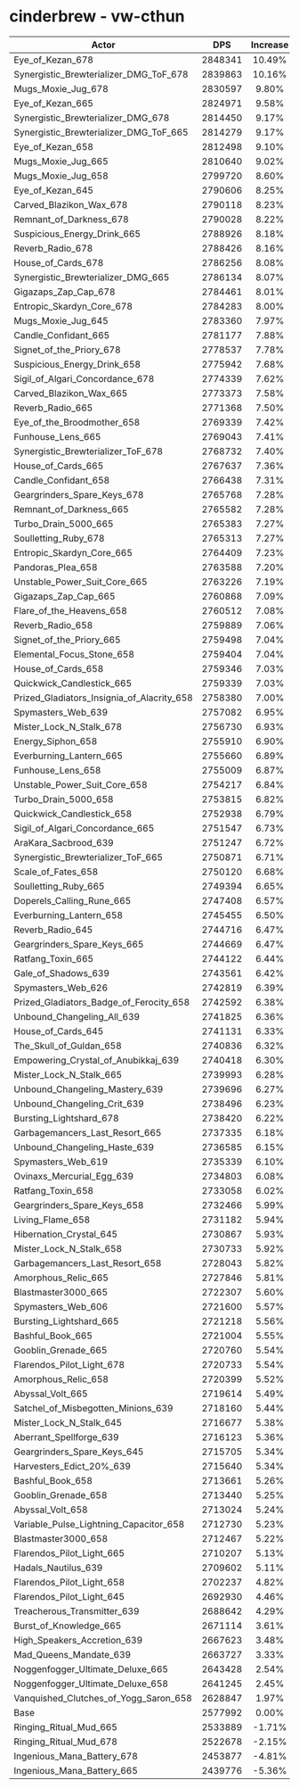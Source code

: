 # cinderbrew - vw-cthun
| Actor | DPS | Increase |
|---|:---:|:---:|
|Eye_of_Kezan_678|2848341|10.49%|
|Synergistic_Brewterializer_DMG_ToF_678|2839863|10.16%|
|Mugs_Moxie_Jug_678|2830597|9.80%|
|Eye_of_Kezan_665|2824971|9.58%|
|Synergistic_Brewterializer_DMG_678|2814450|9.17%|
|Synergistic_Brewterializer_DMG_ToF_665|2814279|9.17%|
|Eye_of_Kezan_658|2812498|9.10%|
|Mugs_Moxie_Jug_665|2810640|9.02%|
|Mugs_Moxie_Jug_658|2799720|8.60%|
|Eye_of_Kezan_645|2790606|8.25%|
|Carved_Blazikon_Wax_678|2790118|8.23%|
|Remnant_of_Darkness_678|2790028|8.22%|
|Suspicious_Energy_Drink_665|2788926|8.18%|
|Reverb_Radio_678|2788426|8.16%|
|House_of_Cards_678|2786256|8.08%|
|Synergistic_Brewterializer_DMG_665|2786134|8.07%|
|Gigazaps_Zap_Cap_678|2784461|8.01%|
|Entropic_Skardyn_Core_678|2784283|8.00%|
|Mugs_Moxie_Jug_645|2783360|7.97%|
|Candle_Confidant_665|2781177|7.88%|
|Signet_of_the_Priory_678|2778537|7.78%|
|Suspicious_Energy_Drink_658|2775942|7.68%|
|Sigil_of_Algari_Concordance_678|2774339|7.62%|
|Carved_Blazikon_Wax_665|2773373|7.58%|
|Reverb_Radio_665|2771368|7.50%|
|Eye_of_the_Broodmother_658|2769339|7.42%|
|Funhouse_Lens_665|2769043|7.41%|
|Synergistic_Brewterializer_ToF_678|2768732|7.40%|
|House_of_Cards_665|2767637|7.36%|
|Candle_Confidant_658|2766438|7.31%|
|Geargrinders_Spare_Keys_678|2765768|7.28%|
|Remnant_of_Darkness_665|2765582|7.28%|
|Turbo_Drain_5000_665|2765383|7.27%|
|Soulletting_Ruby_678|2765313|7.27%|
|Entropic_Skardyn_Core_665|2764409|7.23%|
|Pandoras_Plea_658|2763588|7.20%|
|Unstable_Power_Suit_Core_665|2763226|7.19%|
|Gigazaps_Zap_Cap_665|2760868|7.09%|
|Flare_of_the_Heavens_658|2760512|7.08%|
|Reverb_Radio_658|2759889|7.06%|
|Signet_of_the_Priory_665|2759498|7.04%|
|Elemental_Focus_Stone_658|2759404|7.04%|
|House_of_Cards_658|2759346|7.03%|
|Quickwick_Candlestick_665|2759339|7.03%|
|Prized_Gladiators_Insignia_of_Alacrity_658|2758380|7.00%|
|Spymasters_Web_639|2757082|6.95%|
|Mister_Lock_N_Stalk_678|2756730|6.93%|
|Energy_Siphon_658|2755910|6.90%|
|Everburning_Lantern_665|2755660|6.89%|
|Funhouse_Lens_658|2755009|6.87%|
|Unstable_Power_Suit_Core_658|2754217|6.84%|
|Turbo_Drain_5000_658|2753815|6.82%|
|Quickwick_Candlestick_658|2752938|6.79%|
|Sigil_of_Algari_Concordance_665|2751547|6.73%|
|AraKara_Sacbrood_639|2751247|6.72%|
|Synergistic_Brewterializer_ToF_665|2750871|6.71%|
|Scale_of_Fates_658|2750120|6.68%|
|Soulletting_Ruby_665|2749394|6.65%|
|Doperels_Calling_Rune_665|2747408|6.57%|
|Everburning_Lantern_658|2745455|6.50%|
|Reverb_Radio_645|2744716|6.47%|
|Geargrinders_Spare_Keys_665|2744669|6.47%|
|Ratfang_Toxin_665|2744122|6.44%|
|Gale_of_Shadows_639|2743561|6.42%|
|Spymasters_Web_626|2742819|6.39%|
|Prized_Gladiators_Badge_of_Ferocity_658|2742592|6.38%|
|Unbound_Changeling_All_639|2741825|6.36%|
|House_of_Cards_645|2741131|6.33%|
|The_Skull_of_Guldan_658|2740836|6.32%|
|Empowering_Crystal_of_Anubikkaj_639|2740418|6.30%|
|Mister_Lock_N_Stalk_665|2739993|6.28%|
|Unbound_Changeling_Mastery_639|2739696|6.27%|
|Unbound_Changeling_Crit_639|2738496|6.23%|
|Bursting_Lightshard_678|2738420|6.22%|
|Garbagemancers_Last_Resort_665|2737335|6.18%|
|Unbound_Changeling_Haste_639|2736585|6.15%|
|Spymasters_Web_619|2735339|6.10%|
|Ovinaxs_Mercurial_Egg_639|2734803|6.08%|
|Ratfang_Toxin_658|2733058|6.02%|
|Geargrinders_Spare_Keys_658|2732466|5.99%|
|Living_Flame_658|2731182|5.94%|
|Hibernation_Crystal_645|2730867|5.93%|
|Mister_Lock_N_Stalk_658|2730733|5.92%|
|Garbagemancers_Last_Resort_658|2728043|5.82%|
|Amorphous_Relic_665|2727846|5.81%|
|Blastmaster3000_665|2722307|5.60%|
|Spymasters_Web_606|2721600|5.57%|
|Bursting_Lightshard_665|2721218|5.56%|
|Bashful_Book_665|2721004|5.55%|
|Gooblin_Grenade_665|2720760|5.54%|
|Flarendos_Pilot_Light_678|2720733|5.54%|
|Amorphous_Relic_658|2720399|5.52%|
|Abyssal_Volt_665|2719614|5.49%|
|Satchel_of_Misbegotten_Minions_639|2718160|5.44%|
|Mister_Lock_N_Stalk_645|2716677|5.38%|
|Aberrant_Spellforge_639|2716123|5.36%|
|Geargrinders_Spare_Keys_645|2715705|5.34%|
|Harvesters_Edict_20%_639|2715640|5.34%|
|Bashful_Book_658|2713661|5.26%|
|Gooblin_Grenade_658|2713440|5.25%|
|Abyssal_Volt_658|2713024|5.24%|
|Variable_Pulse_Lightning_Capacitor_658|2712730|5.23%|
|Blastmaster3000_658|2712467|5.22%|
|Flarendos_Pilot_Light_665|2710207|5.13%|
|Hadals_Nautilus_639|2709602|5.11%|
|Flarendos_Pilot_Light_658|2702237|4.82%|
|Flarendos_Pilot_Light_645|2692930|4.46%|
|Treacherous_Transmitter_639|2688642|4.29%|
|Burst_of_Knowledge_665|2671114|3.61%|
|High_Speakers_Accretion_639|2667623|3.48%|
|Mad_Queens_Mandate_639|2663727|3.33%|
|Noggenfogger_Ultimate_Deluxe_665|2643428|2.54%|
|Noggenfogger_Ultimate_Deluxe_658|2641245|2.45%|
|Vanquished_Clutches_of_Yogg_Saron_658|2628847|1.97%|
|Base|2577992|0.00%|
|Ringing_Ritual_Mud_665|2533889|-1.71%|
|Ringing_Ritual_Mud_678|2522678|-2.15%|
|Ingenious_Mana_Battery_678|2453877|-4.81%|
|Ingenious_Mana_Battery_665|2439776|-5.36%|
